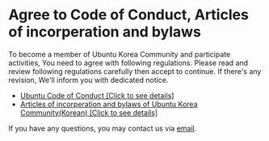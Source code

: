 # Agree to Code of Conduct, Articles of incorperation and bylaws

To become a member of Ubuntu Korea Community and participate activities, You need to agree with following regulations.
Please read and review following regulations carefully then accept to continue. 
If there's any revision, We'll inform you with dedicated notice.

- [Ubuntu Code of Conduct [Click to see details]](https://ubuntu.com/community/governance/code-of-conduct)
- [Articles of incorperation and bylaws of Ubuntu Korea Community(Korean) [Click to see details]](https://disclosures.ubuntu-kr.org/legal/)

If you have any questions, you may contact us via [email](mailto:contact@ubuntu-kr.org).